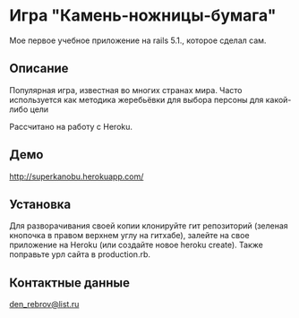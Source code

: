 # Игра "Камень-ножницы-бумага"
Мое первое учебное приложение на rails 5.1., которое сделал сам.

## Описание

Популярная игра, известная во многих странах мира. Часто используется как методика жеребьёвки для выбора персоны для какой-либо цели

Рассчитано на работу с Heroku.

## Демо
http://superkanobu.herokuapp.com/

## Установка
Для разворачивания своей копии клонируйте гит репозиторий (зеленая кнопочка в правом верхнем углу на гитхабе), залейте на свое приложение на Heroku (или создайте новое heroku create). Также поправьте урл сайта в production.rb.

## Контактные данные
den_rebrov@list.ru
